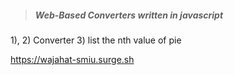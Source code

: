 > ##### Web-Based Converters written in javascript 

1), 2) Converter
3) list the nth value of pie

https://wajahat-smiu.surge.sh
